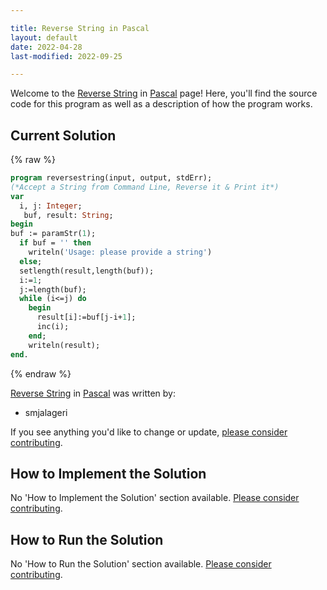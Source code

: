```yaml
---

title: Reverse String in Pascal
layout: default
date: 2022-04-28
last-modified: 2022-09-25

---
```


Welcome to the [Reverse String](https://sampleprograms.io/projects/reverse-string) in [Pascal](https://sampleprograms.io/languages/pascal) page! Here, you'll find the source code for this program as well as a description of how the program works.

## Current Solution

{% raw %}

```pascal
program reversestring(input, output, stdErr);
(*Accept a String from Command Line, Reverse it & Print it*)
var
  i, j: Integer;
   buf, result: String;
begin
buf := paramStr(1);
  if buf = '' then
    writeln('Usage: please provide a string')
  else;
  setlength(result,length(buf));
  i:=1; 
  j:=length(buf);
  while (i<=j) do
    begin
      result[i]:=buf[j-i+1];
      inc(i);
    end;
    writeln(result);
end.
```

{% endraw %}

[Reverse String](https://sampleprograms.io/projects/reverse-string) in [Pascal](https://sampleprograms.io/languages/pascal) was written by:

- smjalageri

If you see anything you'd like to change or update, [please consider contributing](https://github.com/TheRenegadeCoder/sample-programs).

## How to Implement the Solution

No 'How to Implement the Solution' section available. [Please consider contributing](https://github.com/TheRenegadeCoder/sample-programs-website).

## How to Run the Solution

No 'How to Run the Solution' section available. [Please consider contributing](https://github.com/TheRenegadeCoder/sample-programs-website).